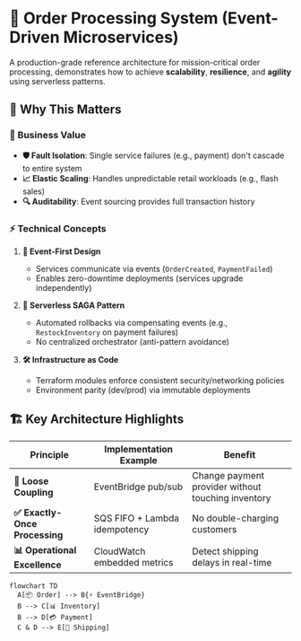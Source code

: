 # 🚀 Order Processing System (Event-Driven Microservices)

A production-grade reference architecture for mission-critical order processing, demonstrates how to achieve **scalability**, **resilience**, and **agility** using serverless patterns.

## 🌟 Why This Matters

### **💼 Business Value**
- **🛡️ Fault Isolation**: Single service failures (e.g., payment) don't cascade to entire system
- **📈 Elastic Scaling**: Handles unpredictable retail workloads (e.g., flash sales)
- **🔍 Auditability**: Event sourcing provides full transaction history 
### **⚡ Technical Concepts**
1. **🔗 Event-First Design**
    - Services communicate via events (`OrderCreated`, `PaymentFailed`)
    - Enables zero-downtime deployments (services upgrade independently)

2. **🔄 Serverless SAGA Pattern**
    - Automated rollbacks via compensating events (e.g., `RestockInventory` on payment failures)
    - No centralized orchestrator (anti-pattern avoidance)

3. **🛠️ Infrastructure as Code**
    - Terraform modules enforce consistent security/networking policies
    - Environment parity (dev/prod) via immutable deployments 


## 🏗 Key Architecture Highlights

| Principle              | Implementation Example                  | Benefit                          |
|------------------------|----------------------------------------|----------------------------------|
| **🔌 Loose Coupling**  | EventBridge pub/sub                    | Change payment provider without touching inventory |
| **✅ Exactly-Once Processing** | SQS FIFO + Lambda idempotency   | No double-charging customers     |
| **📊 Operational Excellence** | CloudWatch embedded metrics    | Detect shipping delays in real-time |


```mermaid
flowchart TD
  A[📦 Order] --> B{⚡ EventBridge}
  B --> C[📊 Inventory]
  B --> D[💳 Payment]
  C & D --> E[🚚 Shipping]